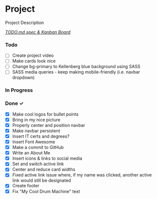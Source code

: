 # Project

Project Description

<em>[TODO.md spec & Kanban Board](https://bit.ly/3fCwKfM)</em>

### Todo

- [ ] Create project video   
- [ ] Make cards look nice
- [ ] Change bg-primary to Kellenberg blue background using SASS
- [ ] SASS media queries - keep making mobile-friendly (i.e. navbar dropdown)

### In Progress

### Done ✓

- [x] Make cool logos for bullet points
- [x] Bring in my nice picture  
- [x] Properly center and position navbar  
- [x] Make navbar persistent  
- [x] Insert IT certs and degrees?  
- [x] Insert Font Awesome  
- [x] Make a commit to GitHub  
- [x] Write an About Me  
- [x] Insert icons & links to social media  
- [x] Set and switch active link
- [x] Center and reduce card widths  
- [x] Fixed active link issue where, if my name was clicked, another active link would still be designated
- [x] Create footer  
- [x] Fix "My Cool Drum Machine" text  